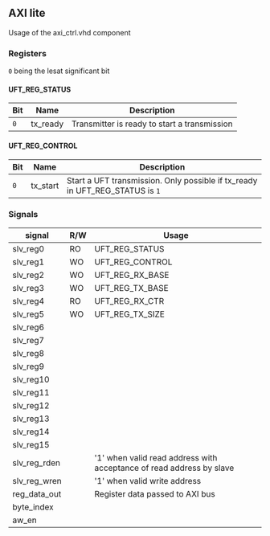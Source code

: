 

## AXI lite
Usage of the axi_ctrl.vhd component

### Registers
`0` being the lesat significant bit

#### UFT_REG_STATUS
| Bit           | Name          | Description |
| ------------- | ------------- | ----------- |
| `0`   		| tx_ready      | Transmitter is ready to start a transmission |

#### UFT_REG_CONTROL
| Bit           | Name          | Description |
| ------------- | ------------- | ----------- |
| `0`   		| tx_start      | Start a UFT transmission. Only possible if tx_ready in UFT_REG_STATUS is `1` |

### Signals

| signal        | R/W | Usage           |
| ------------- | --- | ------------- |
| slv_reg0 		| RO  | UFT_REG_STATUS |
| slv_reg1 		| WO  | UFT_REG_CONTROL |
| slv_reg2 		| WO  | UFT_REG_RX_BASE |
| slv_reg3 		| WO  | UFT_REG_TX_BASE |
| slv_reg4 		| RO  | UFT_REG_RX_CTR |
| slv_reg5 		| WO  | UFT_REG_TX_SIZE |
| slv_reg6 		|     |  |
| slv_reg7 		|     |  |
| slv_reg8 		|     |  |
| slv_reg9 		|     |  |
| slv_reg10 	|     |  |
| slv_reg11 	|     |  |
| slv_reg12 	|     |  |
| slv_reg13 	|     |  |
| slv_reg14 	|     |  |
| slv_reg15 	|     |  |
| slv_reg_rden 	|     | '1' when valid read address with acceptance of read address by slave |
| slv_reg_wren 	|     | '1' when valid write address |
| reg_data_out 	|     | Register data passed to AXI bus |
| byte_index 	|     |  |
| aw_en 		|     |  |